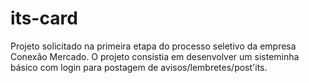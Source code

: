 # its-card
Projeto solicitado na primeira etapa do processo seletivo da empresa Conexão Mercado. O projeto consistia em desenvolver um sisteminha básico com login para postagem de avisos/lembretes/post'its. 
